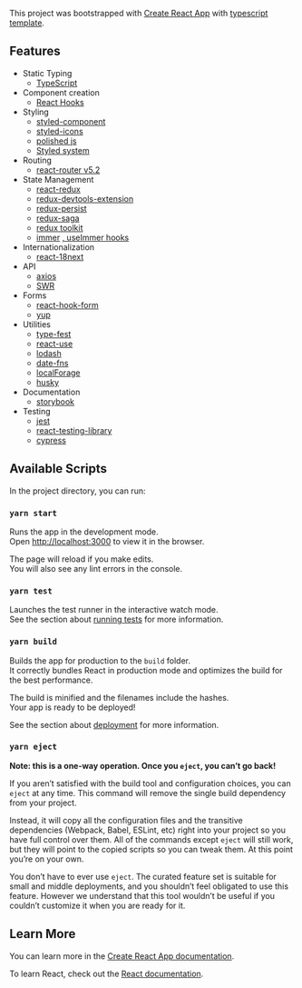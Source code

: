 This project was bootstrapped with [Create React App](https://github.com/facebook/create-react-app) with [typescript template](https://github.com/facebook/create-react-app/tree/master/packages/cra-template-typescript).

## Features

- Static Typing
  - [TypeScript](https://github.com/microsoft/TypeScript)
- Component creation
  - [React Hooks](https://reactjs.org/docs/hooks-intro.html)
- Styling
  - [styled-component](https://github.com/styled-components/styled-components)
  - [styled-icons](https://github.com/jacobwgillespie/styled-icons)
  - [polished js](https://github.com/styled-components/polished)
  - [Styled system](https://github.com/styled-system/styled-system)
- Routing
  - [react-router v5.2](https://github.com/ReactTraining/react-router)
- State Management
  - [react-redux](https://github.com/reduxjs/react-redux)
  - [redux-devtools-extension](https://github.com/zalmoxisus/redux-devtools-extension)
  - [redux-persist](https://github.com/rt2zz/redux-persist)
  - [redux-saga](https://github.com/redux-saga/redux-saga)
  - [redux toolkit](https://github.com/reduxjs/redux-toolkit)
  - [immer](https://github.com/immerjs/immer) [, useImmer hooks](https://github.com/immerjs/use-immer)
- Internationalization
  - [react-18next](https://github.com/i18next/react-i18next)
- API
  - [axios](https://github.com/axios/axios)
  - [SWR](https://github.com/zeit/swr)
- Forms
  - [react-hook-form](https://github.com/react-hook-form/react-hook-form)
  - [yup](https://github.com/jquense/yup)
- Utilities
  - [type-fest](https://github.com/sindresorhus/type-fest)
  - [react-use](https://github.com/streamich/react-use)
  - [lodash](https://github.com/lodash/lodash)
  - [date-fns](https://github.com/date-fns/date-fns)
  - [localForage](https://github.com/localForage/localForage)
  - [husky](https://github.com/typicode/husky)
- Documentation
  - [storybook](https://github.com/storybookjs/storybook)
- Testing
  - [jest](https://github.com/facebook/jest)
  - [react-testing-library](https://github.com/testing-library/react-testing-library)
  - [cypress](https://github.com/cypress-io/cypress)

## Available Scripts

In the project directory, you can run:

### `yarn start`

Runs the app in the development mode.<br />
Open [http://localhost:3000](http://localhost:3000) to view it in the browser.

The page will reload if you make edits.<br />
You will also see any lint errors in the console.

### `yarn test`

Launches the test runner in the interactive watch mode.<br />
See the section about [running tests](https://facebook.github.io/create-react-app/docs/running-tests) for more information.

### `yarn build`

Builds the app for production to the `build` folder.<br />
It correctly bundles React in production mode and optimizes the build for the best performance.

The build is minified and the filenames include the hashes.<br />
Your app is ready to be deployed!

See the section about [deployment](https://facebook.github.io/create-react-app/docs/deployment) for more information.

### `yarn eject`

**Note: this is a one-way operation. Once you `eject`, you can’t go back!**

If you aren’t satisfied with the build tool and configuration choices, you can `eject` at any time. This command will remove the single build dependency from your project.

Instead, it will copy all the configuration files and the transitive dependencies (Webpack, Babel, ESLint, etc) right into your project so you have full control over them. All of the commands except `eject` will still work, but they will point to the copied scripts so you can tweak them. At this point you’re on your own.

You don’t have to ever use `eject`. The curated feature set is suitable for small and middle deployments, and you shouldn’t feel obligated to use this feature. However we understand that this tool wouldn’t be useful if you couldn’t customize it when you are ready for it.

## Learn More

You can learn more in the [Create React App documentation](https://facebook.github.io/create-react-app/docs/getting-started).

To learn React, check out the [React documentation](https://reactjs.org/).
